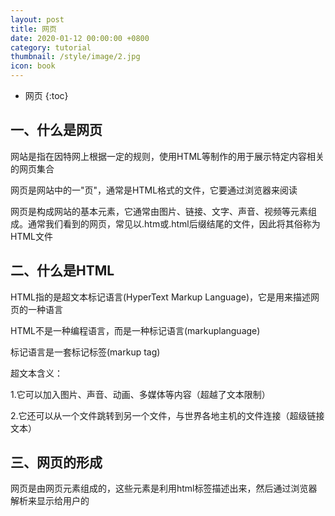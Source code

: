 ```yaml
---
layout: post
title: 网页
date: 2020-01-12 00:00:00 +0800
category: tutorial
thumbnail: /style/image/2.jpg
icon: book
---
```


* 网页
{:toc}

## 一、什么是网页
网站是指在因特网上根据一定的规则，使用HTML等制作的用于展示特定内容相关的网页集合  

网页是网站中的一"页"，通常是HTML格式的文件，它要通过浏览器来阅读  

网页是构成网站的基本元素，它通常由图片、链接、文字、声音、视频等元素组成。通常我们看到的网页，常见以.htm或.html后缀结尾的文件，因此将其俗称为HTML文件  


## 二、什么是HTML
HTML指的是超文本标记语言(HyperText Markup Language)，它是用来描述网页的一种语言  

HTML不是一种编程语言，而是一种标记语言(markuplanguage)  

标记语言是一套标记标签(markup tag)  

超文本含义：  

1.它可以加入图片、声音、动画、多媒体等内容（超越了文本限制）  

2.它还可以从一个文件跳转到另一个文件，与世界各地主机的文件连接（超级链接文本）  


## 三、网页的形成
网页是由网页元素组成的，这些元素是利用html标签描述出来，然后通过浏览器解析来显示给用户的  

